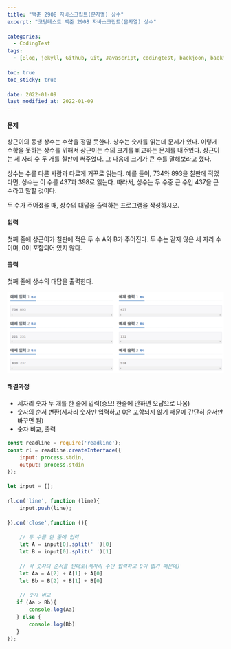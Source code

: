 ```yaml
---
title: "백준 2908 자바스크립트(문자열) 상수"
excerpt: "코딩테스트 백준 2908 자바스크립트(문자열) 상수"

categories:
  - CodingTest
tags:
  - [Blog, jekyll, Github, Git, Javascript, codingtest, baekjoon, baekjoon 2908, Node.js, 백준, 노드, 코딩테스트, 백준 2908 자바스크립트, 백준 2908 javascript ]

toc: true
toc_sticky: true
 
date: 2022-01-09
last_modified_at: 2022-01-09
---
```

#### 문제
상근이의 동생 상수는 수학을 정말 못한다. 상수는 숫자를 읽는데 문제가 있다. 이렇게 수학을 못하는 상수를 위해서 상근이는 수의 크기를 비교하는 문제를 내주었다. 상근이는 세 자리 수 두 개를 칠판에 써주었다. 그 다음에 크기가 큰 수를 말해보라고 했다.

상수는 수를 다른 사람과 다르게 거꾸로 읽는다. 예를 들어, 734와 893을 칠판에 적었다면, 상수는 이 수를 437과 398로 읽는다. 따라서, 상수는 두 수중 큰 수인 437을 큰 수라고 말할 것이다.

두 수가 주어졌을 때, 상수의 대답을 출력하는 프로그램을 작성하시오.

#### 입력
첫째 줄에 상근이가 칠판에 적은 두 수 A와 B가 주어진다. 두 수는 같지 않은 세 자리 수이며, 0이 포함되어 있지 않다.

#### 출력
첫째 줄에 상수의 대답을 출력한다.

![1157](/assets/images/2908.png)

#### 해결과정
* 세자리 숫자 두 개를 한 줄에 입력(중요! 한줄에 안하면 오답으로 나옴)
* 숫자의 순서 변환(세자리 숫자만 입력하고 0은 포함되지 않기 때문에 간단히 순서만 바꾸면 됨)
* 숫자 비교, 출력

```javascript
const readline = require('readline');
const rl = readline.createInterface({
    input: process.stdin,
    output: process.stdin
});

let input = [];

rl.on('line', function (line){
    input.push(line);

}).on('close',function (){

    // 두 수를 한 줄에 입력
    let A = input[0].split(' ')[0]
    let B = input[0].split(' ')[1]

    // 각 숫자의 순서를 반대로(세자리 수만 입력하고 0이 없기 때문에)
    let Aa = A[2] + A[1] + A[0]
    let Bb = B[2] + B[1] + B[0]

    // 숫자 비교
   if (Aa > Bb){
       console.log(Aa)
   } else {
       console.log(Bb)
   }
});
```